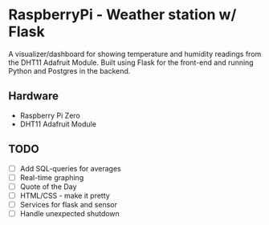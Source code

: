 # RaspberryPi - Weather station w/ Flask
A visualizer/dashboard for showing temperature and humidity readings from the DHT11 Adafruit Module.
Built using Flask for the front-end and running Python and Postgres in the backend.

## Hardware
- Raspberry Pi Zero 
- DHT11 Adafruit Module

## TODO
- [ ] Add SQL-queries for averages
- [ ] Real-time graphing
- [ ] Quote of the Day
- [ ] HTML/CSS - make it pretty
- [ ] Services for flask and sensor
- [ ] Handle unexpected shutdown
